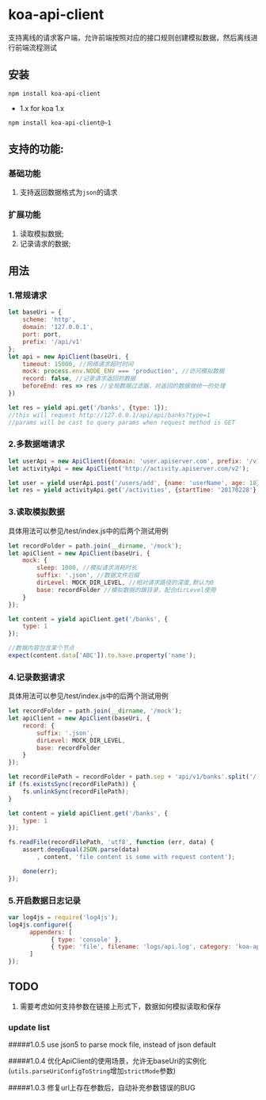 # koa-api-client
支持离线的请求客户端，允许前端按照对应的接口规则创建模拟数据，然后离线进行前端流程测试

## 安装
```
npm install koa-api-client
```

* 1.x for koa 1.x
```
npm install koa-api-client@~1
```

## 支持的功能:

### 基础功能
1. 支持返回数据格式为`json`的请求

### 扩展功能
1. 读取模拟数据;
2. 记录请求的数据;

## 用法

### 1.常规请求
```js
let baseUri = {
    scheme: 'http',
    domain: '127.0.0.1',
    port: port,
    prefix: '/api/v1'
};
let api = new ApiClient(baseUri, {
    timeout: 15000, //网络请求超时时间
    mock: process.env.NODE_ENV === 'production', //访问模拟数据
    record: false, //记录请求返回的数据
    beforeEnd: res => res //全局数据过滤器，对返回的数据做统一的处理
})

let res = yield api.get('/banks', {type: 1});
//this will request http://127.0.0.1/api/api/banks?type=1
//params will be cast to query params when request method is GET
```

### 2.多数据端请求
```js
let userApi = new ApiClient({domain: 'user.apiserver.com', prefix: '/v1'});
let activityApi = new ApiClient('http://activity.apiserver.com/v2');

let user = yield userApi.post('/users/add', {name: 'userName', age: 18}
let res = yield activityApi.get('/activities', {startTime: '20170228'}
```

### 3.读取模拟数据
具体用法可以参见/test/index.js中的后两个测试用例
```js
let recordFolder = path.join(__dirname, '/mock');
let apiClient = new ApiClient(baseUri, {
    mock: {
        sleep: 1000, //模拟请求消耗时长
        suffix: '.json', //数据文件后缀
        dirLevel: MOCK_DIR_LEVEL, //相对请求路径的深度,默认为0
        base: recordFolder //模拟数据的跟目录，配合dirLevel使用
    }
});

let content = yield apiClient.get('/banks', {
    type: 1
});

//数据内容包含某个节点
expect(content.data['ABC']).to.have.property('name');
```

### 4.记录数据请求
具体用法可以参见/test/index.js中的后两个测试用例
```js
let recordFolder = path.join(__dirname, '/mock');
let apiClient = new ApiClient(baseUri, {
    record: {
        suffix: '.json',
        dirLevel: MOCK_DIR_LEVEL,
        base: recordFolder
    }
});

let recordFilePath = recordFolder + path.sep + 'api/v1/banks'.split('/').slice(MOCK_DIR_LEVEL).join(path.sep) + '.json';
if (fs.existsSync(recordFilePath)) {
    fs.unlinkSync(recordFilePath);
}

let content = yield apiClient.get('/banks', {
    type: 1
});

fs.readFile(recordFilePath, 'utf8', function (err, data) {
    assert.deepEqual(JSON.parse(data)
        , content, 'file content is some with request content');

    done(err);
});
```

### 5.开启数据日志记录
```js
var log4js = require('log4js');
log4js.configure({
      appenders: [
            { type: 'console' },
            { type: 'file', filename: 'logs/api.log', category: 'koa-api-client' }
      ]
});
```

## TODO
1. 需要考虑如何支持参数在链接上形式下，数据如何模拟读取和保存

### update list

#####1.0.5
use json5 to parse mock file, instead of json default

#####1.0.4
优化ApiClient的使用场景，允许无baseUri的实例化(`utils.parseUriConfigToString`增加`strictMode`参数)

#####1.0.3
修复url上存在参数后，自动补充参数错误的BUG

